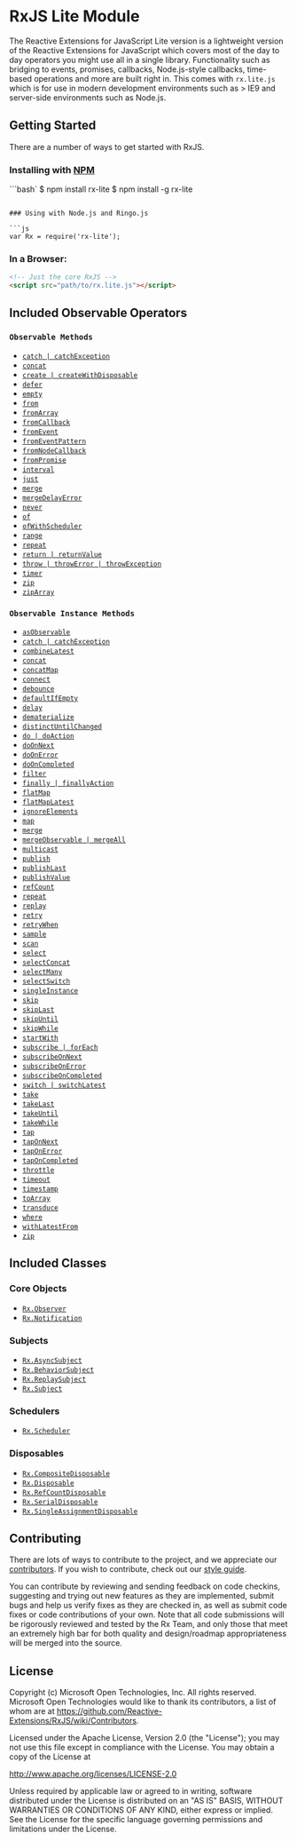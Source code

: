 # RxJS Lite Module #

The Reactive Extensions for JavaScript Lite version is a lightweight version of the Reactive Extensions for JavaScript which covers most of the day to day operators you might use all in a single library.  Functionality such as bridging to events, promises, callbacks, Node.js-style callbacks, time-based operations and more are built right in.  This comes with `rx.lite.js` which is for use in modern development environments such as > IE9 and server-side environments such as Node.js.

## Getting Started

There are a number of ways to get started with RxJS.

### Installing with [NPM](https://npmjs.org/)

```bash`
$ npm install rx-lite
$ npm install -g rx-lite
```

### Using with Node.js and Ringo.js

```js
var Rx = require('rx-lite');
```

### In a Browser:

```html
<!-- Just the core RxJS -->
<script src="path/to/rx.lite.js"></script>
```

## Included Observable Operators ##

### `Observable Methods`
- [`catch | catchException`](../../doc/api/core/operators/catch.md)
- [`concat`](../../doc/api/core/operators/concat.md)
- [`create | createWithDisposable`](../../doc/api/core/operators/create.md)
- [`defer`](../../doc/api/core/operators/defer.md)
- [`empty`](../../doc/api/core/operators/empty.md)
- [`from`](../../doc/api/core/operators/from.md)
- [`fromArray`](../../doc/api/core/operators/fromarray.md)
- [`fromCallback`](../../doc/api/core/operators/fromcallback.md)
- [`fromEvent`](../../doc/api/core/operators/fromevent.md)
- [`fromEventPattern`](../../doc/api/core/operators/fromeventpattern.md)
- [`fromNodeCallback`](../../doc/api/core/operators/fromnodecallback.md)
- [`fromPromise`](../../doc/api/core/operators/frompromise.md)
- [`interval`](../../doc/api/core/operators/interval.md)
- [`just`](../../doc/api/core/operators/return.md)
- [`merge`](../../doc/api/core/operators/merge.md)
- [`mergeDelayError`](../../doc/api/core/operators/mergedelayerror.md)
- [`never`](../../doc/api/core/operators/never.md)
- [`of`](../../doc/api/core/operators/of.md)
- [`ofWithScheduler`](../../doc/api/core/operators/ofwithscheduler.md)
- [`range`](../../doc/api/core/operators/range.md)
- [`repeat`](../../doc/api/core/operators/repeat.md)
- [`return | returnValue`](../../doc/api/core/operators/return.md)
- [`throw | throwError | throwException`](../../doc/api/core/operators/throw.md)
- [`timer`](../../doc/api/core/operators/timer.md)
- [`zip`](../../doc/api/core/operators/zip.md)
- [`zipArray`](../../doc/api/core/operators/ziparray.md)

### `Observable Instance Methods`
- [`asObservable`](../../doc/api/core/operators/asobservable.md)
- [`catch | catchException`](../../doc/api/core/operators/catchproto.md)
- [`combineLatest`](../../doc/api/core/operators/combinelatest.md)
- [`concat`](../../doc/api/core/operators/concatproto.md)
- [`concatMap`](../../doc/api/core/operators/concatmap.md)
- [`connect`](../../doc/api/core/operators/connect.md)
- [`debounce`](../../doc/api/core/operators/debounce.md)
- [`defaultIfEmpty`](../../doc/api/core/operators/defaultifempty.md)
- [`delay`](../../doc/api/core/operators/delay.md)
- [`dematerialize`](../../doc/api/core/operators/dematerialize.md)
- [`distinctUntilChanged`](../../doc/api/core/operators/distinctuntilchanged.md)
- [`do | doAction`](../../doc/api/core/operators/do.md)
- [`doOnNext`](../../doc/api/core/operators/doonnext.md)
- [`doOnError`](../../doc/api/core/operators/doonerror.md)
- [`doOnCompleted`](../../doc/api/core/operators/dooncompleted.md)
- [`filter`](../../doc/api/core/operators/where.md)
- [`finally | finallyAction`](../../doc/api/core/operators/finally.md)
- [`flatMap`](../../doc/api/core/operators/selectmany.md)
- [`flatMapLatest`](../../doc/api/core/operators/flatmaplatest.md)
- [`ignoreElements`](../../doc/api/core/operators/ignoreelements.md)
- [`map`](../../doc/api/core/operators/select.md)
- [`merge`](../../doc/api/core/operators/mergeproto.md)
- [`mergeObservable | mergeAll`](../../doc/api/core/operators/mergeall.md)
- [`multicast`](../../doc/api/core/operators/multicast.md)
- [`publish`](../../doc/api/core/operators/publish.md)
- [`publishLast`](../../doc/api/core/operators/publishlast.md)
- [`publishValue`](../../doc/api/core/operators/publishvalue.md)
- [`refCount`](../../doc/api/core/operators/refcount.md)
- [`repeat`](../../doc/api/core/operators/repeat.md)
- [`replay`](../../doc/api/core/operators/replay.md)
- [`retry`](../../doc/api/core/operators/retry.md)
- [`retryWhen`](../../doc/api/core/operators/retrywhen.md)
- [`sample`](../../doc/api/core/operators/sample.md)
- [`scan`](../../doc/api/core/operators/scan.md)
- [`select`](../../doc/api/core/operators/select.md)
- [`selectConcat`](../../doc/api/core/operators/concatmap.md)
- [`selectMany`](../../doc/api/core/operators/selectmany.md)
- [`selectSwitch`](../../doc/api/core/operators/flatmaplatest.md)
- [`singleInstance`](../../doc/api/core/operators/singleinstance.md)
- [`skip`](../../doc/api/core/operators/skip.md)
- [`skipLast`](../../doc/api/core/operators/skiplast.md)
- [`skipUntil`](../../doc/api/core/operators/skipuntil.md)
- [`skipWhile`](../../doc/api/core/operators/skipwhile.md)
- [`startWith`](../../doc/api/core/operators/startwith.md)
- [`subscribe | forEach`](../../doc/api/core/operators/subscribe.md)
- [`subscribeOnNext`](../../doc/api/core/operators/subscribeonnext.md)
- [`subscribeOnError`](../../doc/api/core/operators/subscribeonerror.md)
- [`subscribeOnCompleted`](../../doc/api/core/operators/subscribeoncompleted.md)
- [`switch | switchLatest`](../../doc/api/core/operators/switch.md)
- [`take`](../../doc/api/core/operators/take.md)
- [`takeLast`](../../doc/api/core/operators/takelast.md)
- [`takeUntil`](../../doc/api/core/operators/takeuntil.md)
- [`takeWhile`](../../doc/api/core/operators/takewhile.md)
- [`tap`](../../doc/api/core/operators/do.md)
- [`tapOnNext`](../../doc/api/core/operators/doonnext.md)
- [`tapOnError`](../../doc/api/core/operators/doonerror.md)
- [`tapOnCompleted`](../../doc/api/core/operators/dooncompleted.md)
- [`throttle`](../../doc/api/core/operators/throttle.md)
- [`timeout`](../../doc/api/core/operators/timeout.md)
- [`timestamp`](../../doc/api/core/operators/timestamp.md)
- [`toArray`](../../doc/api/core/operators/toarray.md)
- [`transduce`](../../doc/api/core/operators/transduce.md)
- [`where`](../../doc/api/core/operators/where.md)
- [`withLatestFrom`](../../doc/api/core/operators/withlatestfrom.md)
- [`zip`](../../doc/api/core/operators/zipproto.md)

## Included Classes ##

### Core Objects
- [`Rx.Observer`](../../doc/api/core/observer.md)
- [`Rx.Notification`](../../doc/api/core/notification.md)

### Subjects

- [`Rx.AsyncSubject`](../../doc/api/subjects/asyncsubject.md)
- [`Rx.BehaviorSubject`](../../doc/api/subjects/behaviorsubject.md)
- [`Rx.ReplaySubject`](../../doc/api/subjects/replaysubject.md)
- [`Rx.Subject`](../../doc/api/subjects/subject.md)

### Schedulers

- [`Rx.Scheduler`](../../doc/api/schedulers/scheduler.md)

### Disposables

- [`Rx.CompositeDisposable`](../../doc/api/disposables/compositedisposable.md)
- [`Rx.Disposable`](../../doc/api/disposables/disposable.md)
- [`Rx.RefCountDisposable`](../../doc/api/disposables/refcountdisposable.md)
- [`Rx.SerialDisposable`](../../doc/api/disposables/serialdisposable.md)
- [`Rx.SingleAssignmentDisposable`](../../doc/api/disposables/singleassignmentdisposable.md)

## Contributing ##

There are lots of ways to contribute to the project, and we appreciate our [contributors](https://github.com/Reactive-Extensions/RxJS/wiki/Contributors).  If you wish to contribute, check out our [style guide]((https://github.com/Reactive-Extensions/RxJS/tree/master/doc/contributing)).

You can contribute by reviewing and sending feedback on code checkins, suggesting and trying out new features as they are implemented, submit bugs and help us verify fixes as they are checked in, as well as submit code fixes or code contributions of your own. Note that all code submissions will be rigorously reviewed and tested by the Rx Team, and only those that meet an extremely high bar for both quality and design/roadmap appropriateness will be merged into the source.

## License ##

Copyright (c) Microsoft Open Technologies, Inc.  All rights reserved.
Microsoft Open Technologies would like to thank its contributors, a list
of whom are at https://github.com/Reactive-Extensions/RxJS/wiki/Contributors.

Licensed under the Apache License, Version 2.0 (the "License"); you
may not use this file except in compliance with the License. You may
obtain a copy of the License at

http://www.apache.org/licenses/LICENSE-2.0

Unless required by applicable law or agreed to in writing, software
distributed under the License is distributed on an "AS IS" BASIS,
WITHOUT WARRANTIES OR CONDITIONS OF ANY KIND, either express or
implied. See the License for the specific language governing permissions
and limitations under the License.
